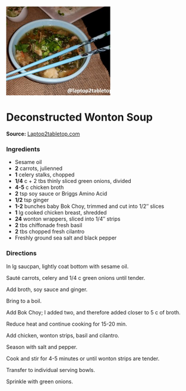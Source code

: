 [![](/images/8f94792b-68ff-4db1-8efa-44c51c4900ac.jpg)](https://laptop2tabletop.files.wordpress.com/2015/01/deconstructed-wonton-soup.jpg?w=300&h=239)

#  Deconstructed Wonton Soup


**Source:** [Laptop2tabletop.com](https://laptop2tabletop.com/2015/01/10/deconstructed-wonton-soup/)

###  Ingredients

  * Sesame oil
  *   **2** carrots, julienned
  *   **1** celery stalks, chopped
  *   **1/4** c + 2 tbs thinly sliced green onions, divided
  *   **4-5** c chicken broth
  *   **2** tsp soy sauce or Briggs Amino Acid
  *   **1/2** tsp ginger
  *   **1-2** bunches baby Bok Choy, trimmed and cut into 1/2″ slices
  *   **1** lg cooked chicken breast, shredded
  *   **24** wonton wrappers, sliced into 1/4″ strips
  *   **2** tbs chiffonade fresh basil
  *   **2** tbs chopped fresh cilantro
  * Freshly ground sea salt and black pepper

###  Directions

In lg saucpan, lightly coat bottom with sesame oil.

Sauté carrots, celery and 1/4 c green onions until tender.

Add broth, soy sauce and ginger.

Bring to a boil.

Add Bok Choy; I added two, and therefore added closer to 5 c of broth.

Reduce heat and continue cooking for 15-20 min.

Add chicken, wonton strips, basil and cilantro.

Season with salt and pepper.

Cook and stir for 4-5 minutes or until wonton strips are tender.

Transfer to individual serving bowls.

Sprinkle with green onions.

